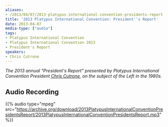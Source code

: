 ```yaml
---
aliases:
- /2013/04/07/2013-platypus-international-convention-presidents-report
title: '2013 Platypus International Convention: President''s Report'
date: 2013-04-07
media-type: ["audio"]
tags:
- Platypus International Convention
- Platypus International Convention 2013
- President's Report
speakers:
- Chris Cutrone
---
```


_The 2013 annual "President's Report" presented by Platypus International Convention President [Chris Cutrone](/speakers/chris-cutrone), on the subject of the Left in the 1980s._

## Audio Recording

{{% audio type="mpeg" src="https://archive.org/download/2013PlatypusInternationalConventionPresidentsReport/2013PlatypusInternationalConventionPresidentsReport.mp3" %}}
